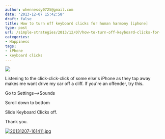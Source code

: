 ```yaml
---
author: whennessy0725@gmail.com
date: '2013-12-07 15:42:58'
draft: false
title: How to turn off keyboard clicks for human harmony [iphone]
type: post
url: /simple-strategies/2013/12/07/how-to-turn-off-keyboard-clicks-for-human-harmony-iphone
categories:
- Happiness
tags:
- iPhone
- keyboard clicks
---
```


![](http://static1.squarespace.com/static/56c87f52356fb0ec8c23c9b7/56d09050d9fd567b5dd38d8b/56d09059d9fd567b5dd38e8c/1456509804311/20131207-153952.jpg)

  



Listening to the click-click-click of some else's iPhone as they tap away makes me want drive my car off a cliff.
If you're an offender, try this. 




Go to Settings-->Sounds




Scroll down to bottom




Slide Keyboard Clicks off. 





Thank you.




[![20131207-161411.jpg](http://static1.squarespace.com/static/56c87f52356fb0ec8c23c9b7/56d09050d9fd567b5dd38d8b/56d09059d9fd567b5dd38e8e/1456509793962/20131207-161411.jpg)
](http://static1.squarespace.com/static/56c87f52356fb0ec8c23c9b7/56d09050d9fd567b5dd38d8b/56d09059d9fd567b5dd38e8e/1456509793962/20131207-161411.jpg)

